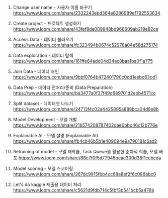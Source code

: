 1. Change user name - 사용자 이름 바꾸기
https://www.loom.com/share/2332243ebd364e8286989ef792553634

2. Create project - 프로젝트 생성하기
https://www.loom.com/share/43fef8de009948bd966609ab219e82ce

3. Access Data - 데이터 불러오기
https://www.loom.com/share/fc323494b0674c52978a04e58d275174

4. Data exploration - 데이터 탐색
https://www.loom.com/share/161ffe64add04d34ac8baa1ba0f1a775

5. Join Data - 데이터 조인
https://www.loom.com/share/9bbf0764b472401790c0dd1eebc63cd1

6. Data Prep - 데이터 전처리/준비 (Data Preparation)
https://www.loom.com/share/ba3477a0f37f49d689701d2ebb4571ce

7. Split dataset - 데이터셋 나누기
https://www.loom.com/share/24713f4c02a4425895a888bca04d8e8b

8. Model Development - 모델 개발
https://www.loom.com/share/21b574208787402dae0bbc46c12b776e

9. Explainable AI - 모델 설명 (Explainable AI)
https://www.loom.com/share/fb4cb46b5b1e409094e9a790181c6ad2

10. Retraining of model - 모델 재학습, Task Queue를 활용한 순차적 학습, 모델 배포
https://www.loom.com/share/88c7f0f5d77945beae300d38f1ccbcda

11. Model scoring - 모델 스코어링
https://www.loom.com/share/267dc9915fbb4cc68a8ef2f6c086bbc0

12. Let's do kaggle 제출용 데이터 처리
https://www.loom.com/share/c5621d9fdb714c5fbf3b541bcb5a478b

